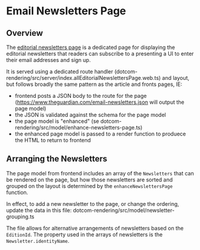 # Email Newsletters Page

## Overview

The [editorial newsletters page](https://www.theguardian.com/email-newsletters) is a dedicated page for displaying the editorial newsletters that readers can subscribe to a presenting a UI to enter their email addresses and sign up.

It is served using a dedicated route handler (dotcom-rendering/src/server/index.allEditorialNewslettersPage.web.ts) and layout, but follows broadly the same pattern as the article and fronts pages, IE:

-   frontend posts a JSON body to the route for the page (https://www.theguardian.com/email-newsletters.json will output the page model)
-   the JSON is validated against the schema for the page model
-   the page model is "enhanced" (se dotcom-rendering/src/model/enhance-newsletters-page.ts)
-   the enhanced page model is passed to a render function to produece the HTML to return to frontend

## Arranging the Newsletters

The page model from frontend includes an array of the `Newsletters` that can be rendered on the page, but how those newsletters are sorted and grouped on the layout is determined by the `enhanceNewslettersPage` function.

In effect, to add a new newsletter to the page, or change the ordering, update the data in this file:
dotcom-rendering/src/model/newsletter-grouping.ts

The file allows for alternative arrangements of newsletters based on the `EditionId`. The property used in the arrays of newsletters is the `Newsletter.identityName`.
